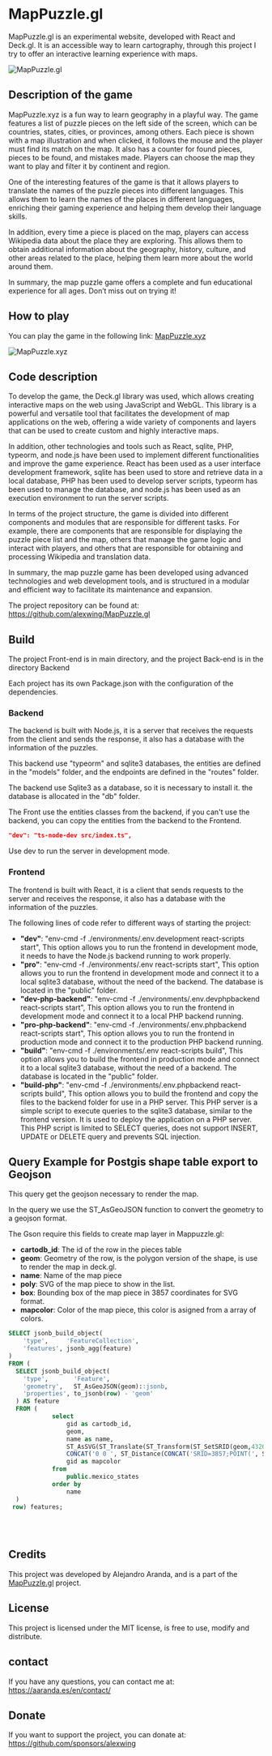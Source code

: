 # MapPuzzle.gl

MapPuzzle.gl is an experimental website, developed with React and Deck.gl. It is an accessible way to learn cartography, through this project I try to offer an interactive learning experience with maps.

![MapPuzzle.gl](http://mappuzzle.xyz/ogimage.jpg)

## Description of the game

MapPuzzle.xyz is a fun way to learn geography in a playful way. The game features a list of puzzle pieces on the left side of the screen, which can be countries, states, cities, or provinces, among others. Each piece is shown with a map illustration and when clicked, it follows the mouse and the player must find its match on the map. It also has a counter for found pieces, pieces to be found, and mistakes made. Players can choose the map they want to play and filter it by continent and region.

One of the interesting features of the game is that it allows players to translate the names of the puzzle pieces into different languages. This allows them to learn the names of the places in different languages, enriching their gaming experience and helping them develop their language skills.

In addition, every time a piece is placed on the map, players can access Wikipedia data about the place they are exploring. This allows them to obtain additional information about the geography, history, culture, and other areas related to the place, helping them learn more about the world around them.

In summary, the map puzzle game offers a complete and fun educational experience for all ages. Don’t miss out on trying it!

## How to play

You can play the game in the following link: [MapPuzzle.xyz](http://mappuzzle.xyz/)

![MapPuzzle.xyz](http://mappuzzle.xyz/demoimage.jpg)

## Code description

To develop the game, the Deck.gl library was used, which allows creating interactive maps on the web using JavaScript and WebGL. This library is a powerful and versatile tool that facilitates the development of map applications on the web, offering a wide variety of components and layers that can be used to create custom and highly interactive maps.

In addition, other technologies and tools such as React, sqlite, PHP, typeorm, and node.js have been used to implement different functionalities and improve the game experience. React has been used as a user interface development framework, sqlite has been used to store and retrieve data in a local database, PHP has been used to develop server scripts, typeorm has been used to manage the database, and node.js has been used as an execution environment to run the server scripts.

In terms of the project structure, the game is divided into different components and modules that are responsible for different tasks. For example, there are components that are responsible for displaying the puzzle piece list and the map, others that manage the game logic and interact with players, and others that are responsible for obtaining and processing Wikipedia and translation data.

In summary, the map puzzle game has been developed using advanced technologies and web development tools, and is structured in a modular and efficient way to facilitate its maintenance and expansion.

The project repository can be found at: https://github.com/alexwing/MapPuzzle.gl

## Build

The project Front-end is in main directory, and the project Back-end is in the directory Backend

Each project has its own Package.json with the configuration of the dependencies.

### Backend

The backend is built with Node.js, it is a server that receives the requests from the client and sends the response, it also has a database with the information of the puzzles.

This backend use "typeorm" and sqlite3 databases, the entities are defined in the "models" folder, and the endpoints are defined in the "routes" folder.

The backend use Sqlite3 as a database, so it is necessary to install it. the database is allocated in the "db" folder.

The Front use the entities classes from the backend, if you can't use the backend, you can copy the entities from the backend to the Frontend.


```json
"dev": "ts-node-dev src/index.ts",
```
Use dev to run the server in development mode.

### Frontend

The frontend is built with React, it is a client that sends requests to the server and receives the response, it also has a database with the information of the puzzles.

The following lines of code refer to different ways of starting the project:

* **"dev"**: "env-cmd -f ./environments/.env.development react-scripts start", This option allows you to run the frontend in development mode, it needs to have the Node.js backend running to work properly.
* **"pro"**: "env-cmd -f ./environments/.env react-scripts start", This option allows you to run the frontend in development mode and connect it to a local sqlite3 database, without the need of the backend. The database is located in the "public" folder.
* **"dev-php-backend"**: "env-cmd -f ./environments/.env.devphpbackend react-scripts start", This option allows you to run the frontend in development mode and connect it to a local PHP backend running.
* **"pro-php-backend"**: "env-cmd -f ./environments/.env.phpbackend react-scripts start", This option allows you to run the frontend in production mode and connect it to the production PHP backend running.
* **"build"**: "env-cmd -f ./environments/.env react-scripts build", This option allows you to build the frontend in production mode and connect it to a local sqlite3 database, without the need of a backend. The database is located in the "public" folder.
* **"build-php"**: "env-cmd -f ./environments/.env.phpbackend react-scripts build", This option allows you to build the frontend and copy the files to the backend folder for use in a PHP server. This PHP server is a simple script to execute queries to the sqlite3 database, similar to the frontend version. It is used to deploy the application on a PHP server. This PHP script is limited to SELECT queries, does not support INSERT, UPDATE or DELETE query and prevents SQL injection.


## Query Example for Postgis shape table export to Geojson

This query get the geojson necessary to render the map.

In the query we use the ST_AsGeoJSON function to convert the geometry to a geojson format.

The Gson require this fields to create map layer in Mappuzzle.gl:

- **cartodb_id**: The id of the row in the pieces table
- **geom**: Geometry of the row, is the polygon version of the shape, is use to render the map in deck.gl.
- **name**: Name of the map piece
- **poly**: SVG of the map piece to show in the list.
- **box**: Bounding box of the map piece in 3857 coordinates for SVG format.
- **mapcolor**: Color of the map piece, this color is asigned from a array of colors.

```sql
SELECT jsonb_build_object(
    'type',     'FeatureCollection',
    'features', jsonb_agg(feature)
)
FROM (
  SELECT jsonb_build_object(
    'type',       'Feature',
    'geometry',   ST_AsGeoJSON(geom)::jsonb,
    'properties', to_jsonb(row) - 'geom'
  ) AS feature
  FROM (	
 			select
				gid as cartodb_id,   		
				geom,
				name as name,
				ST_AsSVG(ST_Translate(ST_Transform(ST_SetSRID(geom,4326),3857),-ST_Xmin(ST_Transform(ST_SetSRID(geom,4326),3857)),-ST_YMax(ST_Transform(ST_SetSRID(geom,4326),3857)))) as poly,
				CONCAT('0 0 ', ST_Distance(CONCAT('SRID=3857;POINT(', ST_XMin(ST_Transform(ST_SetSRID(geom,4326), 3857)), ' 0)')::geometry, CONCAT('SRID=3857;POINT(', ST_XMax(ST_Transform(ST_SetSRID(geom,4326), 3857)), ' 0)')::geometry), ' ', ST_Distance(CONCAT('SRID=3857;POINT(0 ', ST_YMin(ST_Transform(ST_SetSRID(geom,4326), 3857)), ')')::geometry, CONCAT('SRID=3857;POINT(0 ', ST_YMax(ST_Transform(ST_SetSRID(geom,4326), 3857)), ')')::geometry)) as box,
				gid as mapcolor
			from
				public.mexico_states
			order by
				name 
  )
 row) features;
  
      
  
```
  
## Credits

This project was developed by Alejandro Aranda, and is a part of the [MapPuzzle.gl](http://mappuzzle.xyz/) project.

## License

This project is licensed under the MIT license, is free to use, modify and distribute.

## contact

If you have any questions, you can contact me at: https://aaranda.es/en/contact/

## Donate

If you want to support the project, you can donate at: https://github.com/sponsors/alexwing
